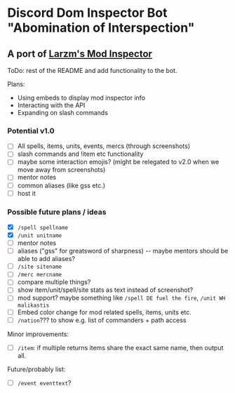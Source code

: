 # Discord Dom Inspector Bot "Abomination of Interspection"

## A port of [Larzm's Mod Inspector](https://larzm42.github.io/dom5inspector/)

ToDo: rest of the README and add functionality to the bot.

Plans:
- Using embeds to display mod inspector info
- Interacting with the API 
- Expanding on slash commands



### Potential v1.0
- [ ] All spells, items, units, events, mercs (through screenshots)
- [ ] slash commands and !item etc functionality
- [ ] maybe some interaction emojis? (might be relegated to v2.0 when we move away from screenshots)
- [ ] mentor notes
- [ ] common aliases (like gss etc.)
- [ ] host it 

### Possible future plans / ideas

- [x] `/spell spellname`
- [x] `/unit unitname`
- [ ] mentor notes
- [ ] aliases ("gss" for greatsword of sharpness) -- maybe mentors should be able to add aliases?
- [ ] `/site sitename`
- [ ] `/merc mercname`
- [ ] compare multiple things?
- [ ] show item/unit/spell/site stats as text instead of screenshot?
- [ ] mod support? maybe something like `/spell DE fuel the fire`, `/unit WH malikastis`
- [ ] Embed color change for mod related spells, items, units etc.
- [ ] `/nation`??? to show e.g. list of commanders + path access

Minor improvements:
- [ ] `/item`: if multiple returns items share the exact same name, then output all.

Future/probably list:
- [ ] `/event eventtext`?
